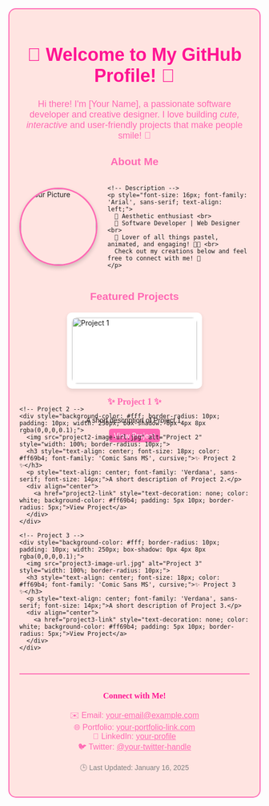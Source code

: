 <!-- Profile README -->

<div style="background-color: #ffe4e1; padding: 20px; border-radius: 15px; border: 2px solid #ff69b4;">
  
  <!-- Title Section -->
  <h1 align="center" style="color: #ff1493; font-family: 'Comic Sans MS', cursive, sans-serif; font-size: 36px;">
    🌸 Welcome to My GitHub Profile! 🌸
  </h1>
  
  <!-- Introduction Section -->
  <p align="center" style="font-family: 'Verdana', sans-serif; font-size: 18px; color: #ff69b4;">
    Hi there! I'm [Your Name], a passionate software developer and creative designer. I love building <em>cute, interactive</em> and user-friendly projects that make people smile! 💖
  </p>
  
  <!-- About Me Section -->
  <h2 align="center" style="font-family: 'Comic Sans MS', cursive, sans-serif; color: #ff69b4;">About Me</h2>
  <div style="display: flex; align-items: center; justify-content: center; gap: 20px; margin: 20px 0;">
    <!-- Picture -->
    <img src="your-picture-url.jpg" alt="Your Picture" style="width: 150px; height: 150px; border-radius: 50%; box-shadow: 0px 4px 8px rgba(0,0,0,0.2); border: 3px solid #ff69b4;">
    
    <!-- Description -->
    <p style="font-size: 16px; font-family: 'Arial', sans-serif; text-align: left;">
      🌟 Aesthetic enthusiast <br>
      🌟 Software Developer | Web Designer <br>
      🌟 Lover of all things pastel, animated, and engaging! 🎨✨ <br>
      Check out my creations below and feel free to connect with me! 💌
    </p>
  </div>
  
  <!-- Projects Section -->
  <h2 align="center" style="font-family: 'Comic Sans MS', cursive, sans-serif; color: #ff69b4;">Featured Projects</h2>
  <div style="display: flex; justify-content: center; gap: 20px; flex-wrap: wrap; margin: 20px 0;">
    <!-- Project 1 -->
    <div style="background-color: #fff; border-radius: 10px; padding: 10px; width: 250px; box-shadow: 0px 4px 8px rgba(0,0,0,0.1);">
      <img src="project1-image-url.jpg" alt="Project 1" style="width: 100%; border-radius: 10px;">
      <h3 style="text-align: center; font-size: 18px; color: #ff69b4; font-family: 'Comic Sans MS', cursive;">✨ Project 1 ✨</h3>
      <p style="text-align: center; font-family: 'Verdana', sans-serif; font-size: 14px;">A short description of Project 1.</p>
      <div align="center">
        <a href="project1-link" style="text-decoration: none; color: white; background-color: #ff69b4; padding: 5px 10px; border-radius: 5px;">View Project</a>
      </div>
    </div>

    <!-- Project 2 -->
    <div style="background-color: #fff; border-radius: 10px; padding: 10px; width: 250px; box-shadow: 0px 4px 8px rgba(0,0,0,0.1);">
      <img src="project2-image-url.jpg" alt="Project 2" style="width: 100%; border-radius: 10px;">
      <h3 style="text-align: center; font-size: 18px; color: #ff69b4; font-family: 'Comic Sans MS', cursive;">✨ Project 2 ✨</h3>
      <p style="text-align: center; font-family: 'Verdana', sans-serif; font-size: 14px;">A short description of Project 2.</p>
      <div align="center">
        <a href="project2-link" style="text-decoration: none; color: white; background-color: #ff69b4; padding: 5px 10px; border-radius: 5px;">View Project</a>
      </div>
    </div>

    <!-- Project 3 -->
    <div style="background-color: #fff; border-radius: 10px; padding: 10px; width: 250px; box-shadow: 0px 4px 8px rgba(0,0,0,0.1);">
      <img src="project3-image-url.jpg" alt="Project 3" style="width: 100%; border-radius: 10px;">
      <h3 style="text-align: center; font-size: 18px; color: #ff69b4; font-family: 'Comic Sans MS', cursive;">✨ Project 3 ✨</h3>
      <p style="text-align: center; font-family: 'Verdana', sans-serif; font-size: 14px;">A short description of Project 3.</p>
      <div align="center">
        <a href="project3-link" style="text-decoration: none; color: white; background-color: #ff69b4; padding: 5px 10px; border-radius: 5px;">View Project</a>
      </div>
    </div>
  </div>

  <!-- Footer Section -->
  <div style="background-color: #ffe4e1; padding: 10px; border-top: 2px solid #ff69b4; margin-top: 30px;">
    <h3 align="center" style="font-family: 'Comic Sans MS', cursive; color: #ff1493;">
      🌸 Connect with Me! 🌸
    </h3>
    <p align="center" style="font-family: 'Verdana', sans-serif; color: #ff69b4; font-size: 16px;">
      ✉️ Email: <a href="mailto:your-email@example.com" style="color: #ff69b4;">your-email@example.com</a> <br>
      🌐 Portfolio: <a href="https://your-portfolio-link.com" style="color: #ff69b4;">your-portfolio-link.com</a> <br>
      📱 LinkedIn: <a href="https://www.linkedin.com/in/your-profile" style="color: #ff69b4;">your-profile</a> <br>
      🐦 Twitter: <a href="https://twitter.com/your-twitter-handle" style="color: #ff69b4;">@your-twitter-handle</a>
    </p>
    <p align="center" style="font-family: 'Verdana', sans-serif; font-size: 14px; color: #808080;">
      🕒 Last Updated: January 16, 2025
    </p>
  </div>
</div>
